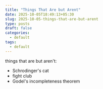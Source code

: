 ```yaml
---
title: "Things That Are but Arent"
date: 2025-10-05T18:49:13+05:30
slug: 2025-10-05-things-that-are-but-arent
type: posts
draft: false
categories:
  - default
tags:
  - default
---
```


things that are but aren't: 
- Schrodinger's cat
- fight club
- Godel's incompleteness theorem 

